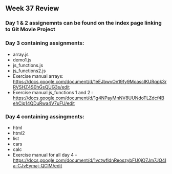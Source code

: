 ## Week 37 Review

### Day 1 & 2 assignemnts can be found on the index page linking to Git Movie Project

### Day 3 containing assignments:
- array.js
- demo1.js
- js_functions.js
- js_functions2.js
- Exercise manual arrays: https://docs.google.com/document/d/1eEJbwvOn19fy9MoasclKURqpk3rRVSHZ4S0hGsQUG3s/edit
- Exercise manual js_functions 1 and 2 : https://docs.google.com/document/d/1g4NPayMnNV8UUNdoTLZdcf4BehCip14QDuRwa4V7uFU/edit

### Day 4 containing assingments:
- html
- html2
- list
- cars
- calc
- Exercise manual for all day 4 - https://docs.google.com/document/d/1vctwfldnReoszybFU0jO7Jm7JQ4Ia-CJvEymaj-QClM/edit


